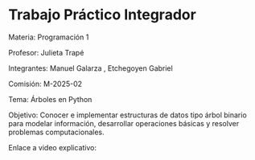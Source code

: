 
# Trabajo Práctico Integrador 

Materia: Programación 1

Profesor: Julieta Trapé

Integrantes: Manuel Galarza , Etchegoyen Gabriel

Comisión: M-2025-02

Tema: Árboles en Python

Objetivo: Conocer e implementar estructuras de datos tipo árbol binario para modelar información, desarrollar operaciones básicas y resolver problemas computacionales.

Enlace a video explicativo:







